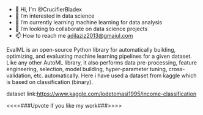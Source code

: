 - 👋 Hi, I’m @CrucifierBladex
- 👀 I’m interested in data science
- 🌱 I’m currently learning machine learning for data analysis
- 💞️ I’m looking to collaborate on data science projects
- 📫 How to reach me adilaziz2013@gmaiul.com

<!---
CrucifierBladex/CrucifierBladex is a ✨ special ✨ repository because its `README.md` (this file) appears on your GitHub profile.
You can click the Preview link to take a look at your changes.
--->


EvalML is an open-source Python library for automatically building, optimizing, and evaluating machine learning pipelines for a given dataset. Like any other AutoML library, it also performs data pre-processing, feature engineering, selection, model building, hyper-parameter tuning, cross-validation, etc. automatically.
Here i have used  a dataset from kaggle which is based on classification (binary).


dataset link:https://www.kaggle.com/lodetomasi1995/income-classification


<<<<###Upvote if you like my work###>>>>

